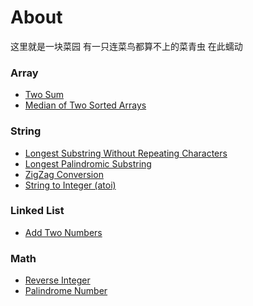 # About
这里就是一块菜园 有一只连菜鸟都算不上的菜青虫 在此蠕动

### Array

* [Two Sum](https://github.com/frischkaese/LeetCode-Java/blob/master/code/Two%20Sum)
* [Median of Two Sorted Arrays](https://github.com/frischkaese/LeetCode-Java/blob/master/code/Median%20of%20Two%20Sorted%20Arrays)

### String

* [Longest Substring Without Repeating Characters](https://github.com/frischkaese/LeetCode-Java/blob/master/code/Longest%20Substring%20Without%20Repeating%20Characters)
* [Longest Palindromic Substring](https://github.com/frischkaese/LeetCode-Java/blob/master/code/Longest%20Palindromic%20Substring)
* [ZigZag Conversion](https://github.com/frischkaese/LeetCode-Java/blob/master/code/ZigZag%20Conversion)
* [String to Integer (atoi)](https://github.com/frischkaese/LeetCode-Java/blob/master/code/String%20to%20Integer%20(atoi))

### Linked List

* [Add Two Numbers](https://github.com/frischkaese/LeetCode-Java/blob/master/code/Add%20Two%20Numbers)

### Math

* [Reverse Integer](https://github.com/frischkaese/LeetCode-Java/blob/master/code/Reverse%20Integer)
* [Palindrome Number](https://github.com/frischkaese/LeetCode-Java/blob/master/code/Palindrome%20Number)
